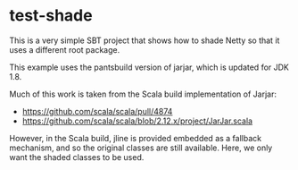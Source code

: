 # test-shade

This is a very simple SBT project that shows how to shade Netty so that it uses a different root package.

This example uses the pantsbuild version of jarjar, which is updated for JDK 1.8.

Much of this work is taken from the Scala build implementation of Jarjar:

* https://github.com/scala/scala/pull/4874
* https://github.com/scala/scala/blob/2.12.x/project/JarJar.scala

However, in the Scala build, jline is provided embedded as a fallback mechanism, and so the original classes are still available.  Here, we only want the shaded classes to be used.
